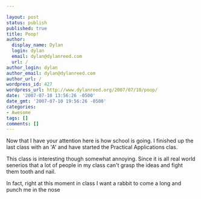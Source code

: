 ```yaml
---

layout: post
status: publish
published: true
title: Poop!
author:
  display_name: Dylan
  login: dylan
  email: dylan@dylanreed.com
  url: /
author_login: dylan
author_email: dylan@dylanreed.com
author_url: /
wordpress_id: 427
wordpress_url: http://www.dylanreed.org/2007/07/10/poop/
date: '2007-07-10 13:56:26 -0500'
date_gmt: '2007-07-10 19:56:26 -0500'
categories:
- Awesome
tags: []
comments: []
---
```


Now that I have your attention here is how school is going. I finished up the last class with an 'A' and have started the Practical Applications clas. 

This class is interesting though somewhat annoying. Since it is all real world senerios that a lot of people in my class can't grasp the ideas and fight them tooth and nail.

In fact, right at this moment in class I want a rabbit to come a long and punch me in the nose
